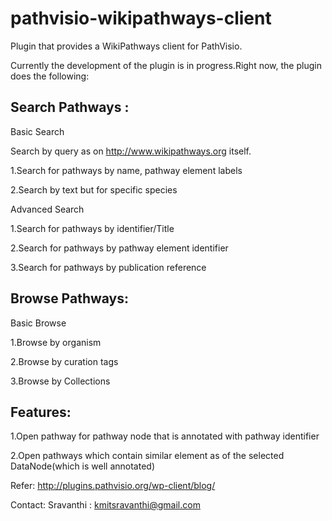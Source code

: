 pathvisio-wikipathways-client
=============================

Plugin that provides a WikiPathways client for PathVisio.

Currently the development of the plugin is in progress.Right now, the plugin does the following:




Search Pathways :
-----------------

Basic Search

Search by query as on http://www.wikipathways.org itself.

1.Search for pathways by name, pathway element labels

2.Search by text but for specific species

Advanced Search

1.Search for pathways by identifier/Title

2.Search for pathways by pathway element identifier

3.Search for pathways by publication reference

Browse Pathways:
----------------

Basic Browse

1.Browse by organism

2.Browse by curation tags

3.Browse by Collections


Features: 
---------

1.Open pathway for pathway node that is annotated with pathway identifier

2.Open pathways which contain similar element as of the selected DataNode(which is well annotated)

Refer: http://plugins.pathvisio.org/wp-client/blog/

Contact: Sravanthi : kmitsravanthi@gmail.com

